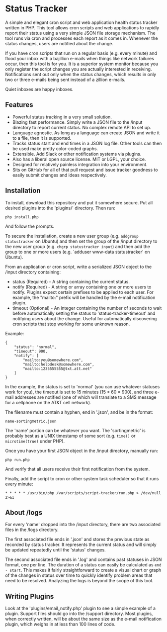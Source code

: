 Status Tracker
==============

A simple and elegant cron script and web application health status tracker written in PHP.  This tool allows cron scripts and web applications to rapidly report their status using a very simple JSON file storage mechanism.  The tool runs via cron and processes each report as it comes in.  Whenever the status changes, users are notified about the change.

If you have cron scripts that run on a regular basis (e.g. every minute) and flood your inbox with a bajillion e-mails when things like network failures occur, then this tool is for you.  It is a superior system monitor because you only register the script changes you are actually interested in receiving.  Notifications sent out only when the status changes, which results in only two or three e-mails being sent instead of a zillion e-mails.

Quiet inboxes are happy inboxes.

Features
--------

* Powerful status tracking in a very small solution.
* Blazing fast performance.  Simply write a JSON file to the /input directory to report current status.  No complex remote API to set up.
* Language agnostic.  As long as a language can create JSON and write it to a file, then it is supported.
* Tracks status start and end times in a JSON log file.  Other tools can then be used make pretty color-coded graphs.
* Extensible.  Add Slack or other notification systems via plugins.
* Also has a liberal open source license.  MIT or LGPL, your choice.
* Designed for relatively painless integration into your environment.
* Sits on GitHub for all of that pull request and issue tracker goodness to easily submit changes and ideas respectively.

Installation
------------

To install, download this repository and put it somewhere secure.  Put all desired plugins into the 'plugins/' directory.  Then run:

`php install.php`

And follow the prompts.

To secure the installation, create a new user group (e.g. `addgroup statustracker` on Ubuntu) and then set the group of the /input directory to the new user group (e.g. `chgrp statustracker input`) and then add the group to one or more users (e.g. `adduser www-data statustracker' on Ubuntu).

From an application or cron script, write a serialized JSON object to the /input directory containing:

* status (Required) - A string containing the current status.
* notify (Required) - A string or array containing one or more users to notify.  Plugins expect certain prefixes to be applied to each user.  For example, the "mailto:" prefix will be handled by the e-mail notification plugin.
* timeout (Optional) - An integer containing the number of seconds to wait before automatically setting the status to 'status-tracker-timeout' and notifying users about the change.  Useful for automatically discovering cron scripts that stop working for some unknown reason.

Example:

````
{
	"status": "normal",
	"timeout": 900,
	"notify": [
		"mailto:you@somewhere.com",
		"mailto:helpdesk@somewhere.com",
		"mailto:1235555555@txt.att.net"
	]
}
````

In the example, the status is set to 'normal' (you can use whatever statuses work for you), the timeout is set to 15 minutes (15 * 60 = 900), and three e-mail addresses are notified (one of which will translate to a SMS message for a cellphone on the AT&T cell network).

The filename must contain a hyphen, end in '.json', and be in the format:

`name-sortingmetric.json`

The 'name' portion can be whatever you want.  The 'sortingmetric' is probably best as a UNIX timestamp of some sort (e.g. `time()` or `microtime(true)` under PHP).

Once you have your first JSON object in the /input directory, manually run:

`php run.php`

And verify that all users receive their first notification from the system.

Finally, add the script to cron or other system task scheduler so that it runs every minute:

`* * * * * /usr/bin/php /var/scripts/script-tracker/run.php > /dev/null 2>&1`

About /logs
-----------

For every 'name' dropped into the /input directory, there are two associated files in the /logs directory.

The first associated file ends in '.json' and stores the previous state as recorded by status tracker.  It represents the current status and will simply be updated repeatedly until the 'status' changes.

The second associated file ends in '.log' and contains past statuses in JSON format, one per line.  The duration of a status can easily be calculated as `end - start`.  This makes it fairly straightforward to create a visual chart or graph of the changes in status over time to quickly identify problem areas that need to be resolved.  Analyzing the logs is beyond the scope of this tool.

Writing Plugins
---------------

Look at the 'plugins/email_notify.php' plugin to see a simple example of a plugin.  Support files should go into the /support directory.  Most plugins, when correctly written, will be about the same size as the e-mail notification plugin, which weighs in at less than 100 lines of code.

